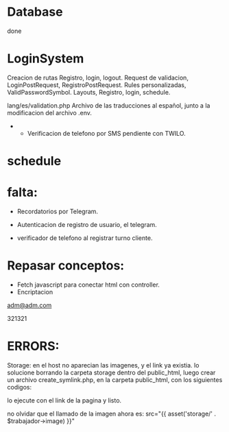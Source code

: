 # Database
done

# LoginSystem

Creacion de rutas Registro, login, logout.
Request de validacion, LoginPostRequest, RegistroPostRequest.
Rules personalizadas, ValidPasswordSymbol.
Layouts, Registro, login, schedule.

lang/es/validation.php
Archivo de las traducciones al español, junto a la modificacion del archivo .env.

- * Verificacion de telefono por SMS pendiente con TWILO.



# schedule

# falta:


- Recordatorios por Telegram.

- Autenticacion de registro de usuario, el telegram.
- verificador de telefono al registrar turno cliente.





# Repasar conceptos:
- Fetch javascript para conectar html con controller.
- Encriptacion


adm@adm.com

321321


# ERRORS:

Storage: en el host no aparecian las imagenes, y el link ya existia.
lo solucione borrando la carpeta storage dentro del public_html, luego crear un archivo create_symlink.php, en la carpeta public_html, con los siguientes codigos:

<?php
// Ruta al directorio de destino
$target = '../storage/app/public';

// Ruta al enlace simbólico
$link = 'storage';

// Verificar si el enlace simbólico ya existe
if (!file_exists($link)) {
    // Crear el enlace simbólico
    if (symlink($target, $link)) {
        echo "Enlace simbólico creado con éxito.";
    } else {
        echo "Error al crear el enlace simbólico.";
    }
} else {
    echo "El enlace simbólico ya existe.";
}
?>


lo ejecute con el link de la pagina y listo.

no olvidar que el llamado de la imagen ahora es: src="{{ asset('storage/' . $trabajador->image) }}"